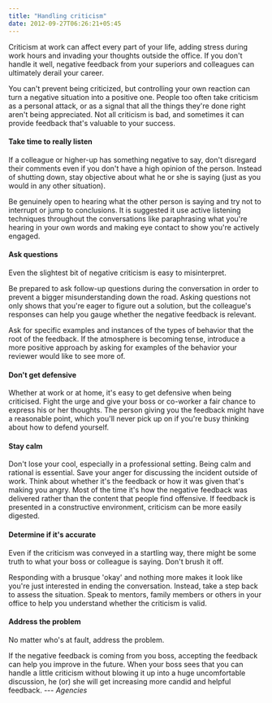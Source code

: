 ```yaml
---
title: "Handling criticism"
date: 2012-09-27T06:26:21+05:45
---
```


Criticism at work can affect every part of your life, adding stress during work hours and invading your thoughts outside the office. If you don't handle it well, negative feedback from your superiors and colleagues can ultimately derail your career.

You can't prevent being criticized, but controlling your own reaction can turn a negative situation into a positive one. People too often take criticism as a personal attack, or as a signal that all the things they're done right aren't being appreciated. Not all criticism is bad, and sometimes it can provide feedback that's valuable to your success.

#### Take time to really listen

If a colleague or higher-up has something negative to say, don't disregard their comments even if you don't have a high opinion of the person. Instead of shutting down, stay objective about what he or she is saying (just as you would in any other situation).

Be genuinely open to hearing what the other person is saying and try not to interrupt or jump to conclusions. It is suggested it use active listening techniques throughout the conversations like paraphrasing what you're hearing in your own words and making eye contact to show you're actively engaged.

#### Ask questions

Even the slightest bit of negative criticism is easy to misinterpret.

Be prepared to ask follow-up questions during the conversation in order to prevent a bigger misunderstanding down the road. Asking questions not only shows that you're eager to figure out a solution, but the colleague's responses can help you gauge whether the negative feedback is relevant.

Ask for specific examples and instances of the types of behavior that the root of the feedback. If the atmosphere is becoming tense, introduce a more positive approach by asking for examples of the behavior your reviewer would like to see more of.

#### Don't get defensive

Whether at work or at home, it's easy to get defensive when being criticised. Fight the urge and give your boss or co-worker a fair chance to express his or her thoughts. The person giving you the feedback might have a reasonable point, which you'll never pick up on if you're busy thinking about how to defend yourself.

#### Stay calm

Don't lose your cool, especially in a professional setting. Being calm and rational is essential. Save your anger for discussing the incident outside of work. Think about whether it's the feedback or how it was given that's making you angry. Most of the time it's how the negative feedback was delivered rather than the content that people find offensive. If feedback is presented in a constructive environment, criticism can be more easily digested.

#### Determine if it's accurate

Even if the criticism was conveyed in a startling way, there might be some truth to what your boss or colleague is saying. Don't brush it off.

Responding with a brusque 'okay' and nothing more makes it look like you're just interested in ending the conversation. Instead, take a step back to assess the situation. Speak to mentors, family members or others in your office to help you understand whether the criticism is valid.

#### Address the problem

No matter who's at fault, address the problem.

If the negative feedback is coming from you boss, accepting the feedback can help you improve in the future. When your boss sees that you can handle a little criticism without blowing it up into a huge uncomfortable discussion, he (or) she will get increasing more candid and helpful feedback. --- *Agencies*

